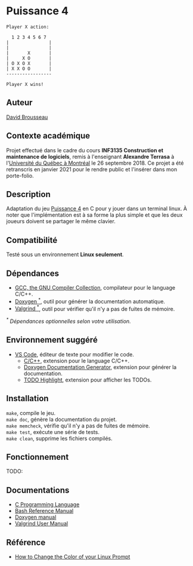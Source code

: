# Puissance 4
```
Player X action: 

  1 2 3 4 5 6 7 
|               |
|               |
|       X       |
|     X O       |
| O X O X       |
| X X O O       |
-----------------

Player X wins!
```

## Auteur
[David Brousseau](mailto:dbrsseau@gmail.com)

## Contexte académique
Projet effectué dans le cadre du cours **INF3135 Construction et maintenance de logiciels**, remis à l'enseignant **Alexandre Terrasa** à l'[Université du Québec à Montréal](https://etudier.uqam.ca/) le 26 septembre 2018. Ce projet a été retranscris en janvier 2021 pour le rendre public et l'insérer dans mon porte-folio.

## Description
Adaptation du jeu [Puissance 4](https://fr.wikipedia.org/wiki/Puissance_4) en C pour y jouer dans un terminal linux. À noter que l'implémentation est à sa forme la plus simple et que les deux joueurs doivent se partager le même clavier.

## Compatibilité
Testé sous un environnement **Linux seulement**.

## Dépendances
- [GCC, the GNU Compiler Collection](https://gcc.gnu.org/), compilateur pour le language C/C++.
- [Doxygen <sup>*</sup>](https://www.doxygen.nl/index.html), outil pour générer la documentation automatique.
- [Valgrind <sup>*</sup>](https://www.valgrind.org/), outil pour vérifier qu'il n'y a pas de fuites de mémoire.

_<sup>*</sup> Dépendances optionnelles selon votre utilisation._ 

## Environnement suggéré
- [VS Code](https://code.visualstudio.com/), éditeur de texte pour modifier le code.
    - [C/C++](https://marketplace.visualstudio.com/items?itemName=ms-vscode.cpptools), extension pour le language C/C++.
    - [Doxygen Documentation Generator](https://marketplace.visualstudio.com/items?itemName=cschlosser.doxdocgen), extension pour générer la documentation.
    - [TODO Highlight](https://marketplace.visualstudio.com/items?itemName=wayou.vscode-todo-highlight), extension pour afficher les TODOs.

## Installation
`make`, compile le jeu.<br>
`make doc`, génère la documentation du projet.<br>
`make memcheck`, vérifie qu'il n'y a pas de fuites de mémoire.<br>
`make test`, exécute une série de tests.<br>
`make clean`, supprime les fichiers compilés.

## Fonctionnement
TODO:

## Documentations
- [C Programming Language](https://devdocs.io/c/)
- [Bash Reference Manual](https://www.gnu.org/savannah-checkouts/gnu/bash/manual/bash.html)
- [Doxygen manual](http://cs.swan.ac.uk/~csoliver/ok-sat-library/internet_html/doc/doc/Doxygen/1.7.6.1/html/config.html)
- [Valgrind User Manual](https://www.valgrind.org/docs/manual/manual.html)

## Référence
- [How to Change the Color of your Linux Prompt](https://linuxhostsupport.com/blog/how-to-change-the-color-of-your-linux-prompt/)